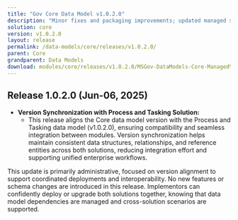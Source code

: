 ```yaml
---
title: "Gov Core Data Model v1.0.2.0"
description: "Minor fixes and packaging improvements; updated managed solution bundle"
solution: core
version: v1.0.2.0
layout: release
permalink: /data-models/core/releases/v1.0.2.0/
parent: Core
grandparent: Data Models
download: modules/core/releases/v1.0.2.0/MSGov-DataModels-Core-Managed%20-%201.0.2.0.zip
---
```


## Release 1.0.2.0 (Jun-06, 2025)

- **Version Synchronization with Process and Tasking Solution:**
    - This release aligns the Core data model version with the Process and Tasking data model (v1.0.2.0), ensuring compatibility and seamless integration between modules. Version synchronization helps maintain consistent data structures, relationships, and reference entities across both solutions, reducing integration effort and supporting unified enterprise workflows.


This update is primarily administrative, focused on version alignment to support coordinated deployments and interoperability. No new features or schema changes are introduced in this release. Implementors can confidently deploy or upgrade both solutions together, knowing that data model dependencies are managed and cross-solution scenarios are supported.
